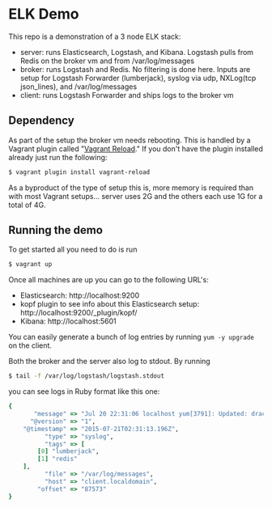 # ELK Demo

This repo is a demonstration of a 3 node ELK stack:
* server: runs Elasticsearch, Logstash, and Kibana. Logstash pulls from Redis
  on the broker vm and from /var/log/messages
* broker: runs Logstash and Redis. No filtering is done here. Inputs are setup
  for Logstash Forwarder (lumberjack), syslog via udp, NXLog(tcp json_lines),
  and /var/log/messages
* client: runs Logstash Forwarder and ships logs to the broker vm

## Dependency

As part of the setup the broker vm needs rebooting. This is handled by a Vagrant
plugin called "[Vagrant Reload](https://github.com/aidanns/vagrant-reload)."
If you don't have the plugin installed already just run the following:

```bash
$ vagrant plugin install vagrant-reload
```

As a byproduct of the type of setup this is, more memory is required than with
most Vagrant setups... server uses 2G and the others each use 1G for a total of
4G.

## Running the demo

To get started all you need to do is run

```bash
$ vagrant up
```

Once all machines are up you can go to the following URL's:
* Elasticsearch: http://localhost:9200
* kopf plugin to see info about this Elasticsearch setup:
  http://localhost:9200/_plugin/kopf/
* Kibana: http://localhost:5601

You can easily generate a bunch of log entries by running `yum -y upgrade`
on the client.

Both the broker and the server also log to stdout. By running

```bash
$ tail -f /var/log/logstash/logstash.stdout
```

you can see logs in Ruby format like this one:

```ruby
{
       "message" => "Jul 20 22:31:06 localhost yum[3791]: Updated: dracut-kernel-004-356.el6_6.3.noarch",
      "@version" => "1",
    "@timestamp" => "2015-07-21T02:31:13.196Z",
          "type" => "syslog",
          "tags" => [
        [0] "lumberjack",
        [1] "redis"
    ],
          "file" => "/var/log/messages",
          "host" => "client.localdomain",
        "offset" => "87573"
}
```
